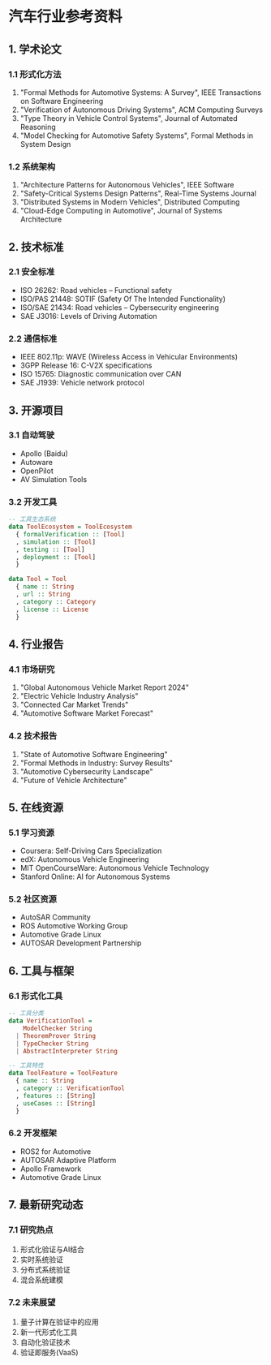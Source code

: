 # 汽车行业参考资料

## 1. 学术论文

### 1.1 形式化方法

1. "Formal Methods for Automotive Systems: A Survey", IEEE Transactions on Software Engineering
2. "Verification of Autonomous Driving Systems", ACM Computing Surveys
3. "Type Theory in Vehicle Control Systems", Journal of Automated Reasoning
4. "Model Checking for Automotive Safety Systems", Formal Methods in System Design

### 1.2 系统架构

1. "Architecture Patterns for Autonomous Vehicles", IEEE Software
2. "Safety-Critical Systems Design Patterns", Real-Time Systems Journal
3. "Distributed Systems in Modern Vehicles", Distributed Computing
4. "Cloud-Edge Computing in Automotive", Journal of Systems Architecture

## 2. 技术标准

### 2.1 安全标准

- ISO 26262: Road vehicles – Functional safety
- ISO/PAS 21448: SOTIF (Safety Of The Intended Functionality)
- ISO/SAE 21434: Road vehicles – Cybersecurity engineering
- SAE J3016: Levels of Driving Automation

### 2.2 通信标准

- IEEE 802.11p: WAVE (Wireless Access in Vehicular Environments)
- 3GPP Release 16: C-V2X specifications
- ISO 15765: Diagnostic communication over CAN
- SAE J1939: Vehicle network protocol

## 3. 开源项目

### 3.1 自动驾驶

- Apollo (Baidu)
- Autoware
- OpenPilot
- AV Simulation Tools

### 3.2 开发工具

```haskell
-- 工具生态系统
data ToolEcosystem = ToolEcosystem
  { formalVerification :: [Tool]
  , simulation :: [Tool]
  , testing :: [Tool]
  , deployment :: [Tool]
  }

data Tool = Tool
  { name :: String
  , url :: String
  , category :: Category
  , license :: License
  }
```

## 4. 行业报告

### 4.1 市场研究

1. "Global Autonomous Vehicle Market Report 2024"
2. "Electric Vehicle Industry Analysis"
3. "Connected Car Market Trends"
4. "Automotive Software Market Forecast"

### 4.2 技术报告

1. "State of Automotive Software Engineering"
2. "Formal Methods in Industry: Survey Results"
3. "Automotive Cybersecurity Landscape"
4. "Future of Vehicle Architecture"

## 5. 在线资源

### 5.1 学习资源

- Coursera: Self-Driving Cars Specialization
- edX: Autonomous Vehicle Engineering
- MIT OpenCourseWare: Autonomous Vehicle Technology
- Stanford Online: AI for Autonomous Systems

### 5.2 社区资源

- AutoSAR Community
- ROS Automotive Working Group
- Automotive Grade Linux
- AUTOSAR Development Partnership

## 6. 工具与框架

### 6.1 形式化工具

```haskell
-- 工具分类
data VerificationTool = 
    ModelChecker String
  | TheoremProver String
  | TypeChecker String
  | AbstractInterpreter String

-- 工具特性
data ToolFeature = ToolFeature
  { name :: String
  , category :: VerificationTool
  , features :: [String]
  , useCases :: [String]
  }
```

### 6.2 开发框架

- ROS2 for Automotive
- AUTOSAR Adaptive Platform
- Apollo Framework
- Automotive Grade Linux

## 7. 最新研究动态

### 7.1 研究热点

1. 形式化验证与AI结合
2. 实时系统验证
3. 分布式系统验证
4. 混合系统建模

### 7.2 未来展望

1. 量子计算在验证中的应用
2. 新一代形式化工具
3. 自动化验证技术
4. 验证即服务(VaaS)
